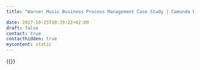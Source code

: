 ```yaml
---
title: "Warner Music Business Process Management Case Study | Camunda BPM"

date: 2017-10-25T10:39:22+02:00
draft: false
contact: true
contacthidden: true
mycontent: static
---
```

{{<case-study-single
company="Warner Music Group "
companydescription="<p>Warner Music Group (WMG) umfasst eine Vielzahl von Unternehmen, die Künstler dabei unterstützen, langfristig kreativ und wirtschaftlich erfolgreich zu sein und den Music-Fans  zugleich das qualitativ beste Musikangebot zu bieten. WMG ist ein führendes Unternehmen mit nationalem und internationalem Repertoire, das durch zahlreiche internationale Tochtergesellschaften und Lizenznehmer in über 50 Ländern operiert. </p> "
customerquote=""
teaser=""
usecase=""
videolink=""
logo="//images.ctfassets.net/vpidbgnakfvf/2ocZ3q2ssY6g6eswY66WuW/91164df3f8c88aa2ed3206d1bea3d85d/warner-music.svg"
pdf=""
thumbnail="">}}